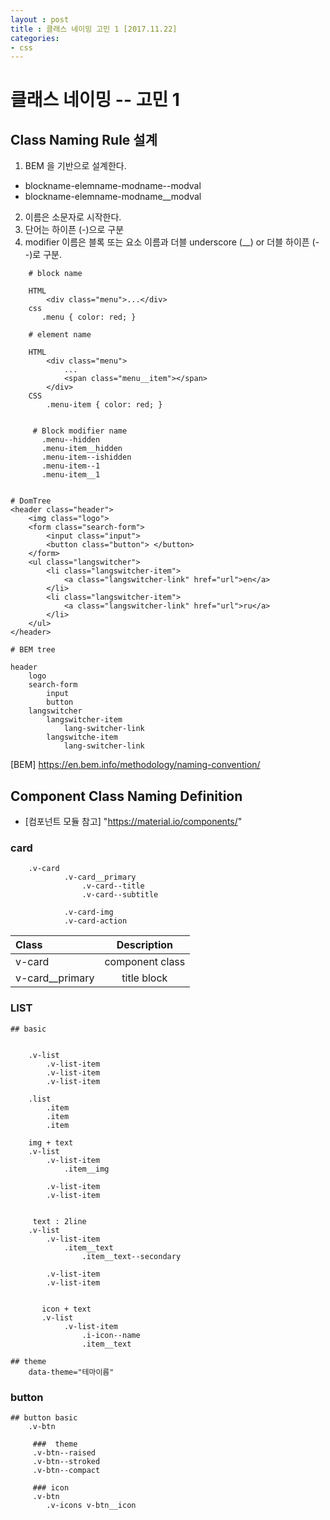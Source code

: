 ```yaml
---
layout : post
title : 클래스 네이밍 고민 1 [2017.11.22]
categories: 
- css
---
```



#  클래스 네이밍 -- 고민 1  

## Class Naming Rule 설계

1. BEM 을 기반으로 설계한다.
- blockname-elemname-modname--modval
- blockname-elemname-modname__modval
2. 이름은 소문자로 시작한다. 
3. 단어는 하이픈 (-)으로 구분
4. modifier 이름은 블록 또는 요소 이름과 더블 underscore (__) or 더블 하이픈 (--)로 구분.

~~~
    # block name
    
    HTML
        <div class="menu">...</div>
    css
       .menu { color: red; }
    
    # element name 
    
    HTML
        <div class="menu"> 
            ...
            <span class="menu__item"></span>
        </div> 
    CSS
        .menu-item { color: red; }


     # Block modifier name
       .menu--hidden
       .menu-item__hidden
       .menu-item--ishidden
       .menu-item--1
       .menu-item__1
    
~~~


~~~
# DomTree
<header class="header"> 
    <img class="logo"> 
    <form class="search-form"> 
        <input class="input"> 
        <button class="button"> </button> 
    </form>
    <ul class="langswitcher"> 
        <li class="langswitcher-item"> 
            <a class="langswitcher-link" href="url">en</a> 
        </li> 
        <li class="langswitcher-item"> 
            <a class="langswitcher-link" href="url">ru</a> 
        </li> 
    </ul> 
</header>

# BEM tree

header 
    logo 
    search-form 
        input
        button
    langswitcher 
        langswitcher-item 
            lang-switcher-link 
        langswitche-item 
            lang-switcher-link
~~~

[BEM] https://en.bem.info/methodology/naming-convention/

## Component Class Naming Definition 

- [컴포넌트 모듈 참고] "https://material.io/components/"

### card 
        .v-card
                .v-card__primary
                    .v-card--title
                    .v-card--subtitle
                
                .v-card-img
                .v-card-action


| Class         | Description    | 
| :------------ | :-----------:  |
| v-card        | component class|
| v-card__primary       |  title block |


### LIST
        
    ## basic   
        

        .v-list
            .v-list-item
            .v-list-item
            .v-list-item

        .list
            .item
            .item
            .item

        img + text 
        .v-list
            .v-list-item
                .item__img

            .v-list-item
            .v-list-item    


         text : 2line  
        .v-list
            .v-list-item
                .item__text
                    .item__text--secondary

            .v-list-item
            .v-list-item   


           icon + text
           .v-list
                .v-list-item 
                    .i-icon--name
                    .item__text

    ## theme
        data-theme="테마이름"



### button
    
    ## button basic 
        .v-btn

         ###  theme
         .v-btn--raised
         .v-btn--stroked
         .v-btn--compact 

         ### icon 
         .v-btn
            .v-icons v-btn__icon

    

